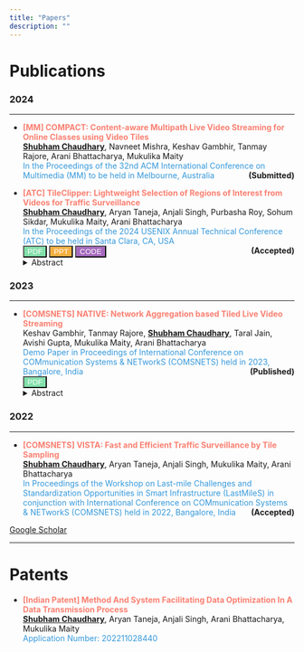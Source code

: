 ```yaml
---
title: "Papers"
description: ""
---
```


# Publications

### 2024 

---

* **<font color="#FA8072">[MM] COMPACT: Content-aware Multipath Live Video Streaming for Online Classes using Video Tiles </font>**\
**<u>Shubham Chaudhary</u>**, Navneet Mishra, Keshav Gambhir, Tanmay Rajore, Arani Bhattacharya, Mukulika
Maity\
<font color="#3498DB"> In the Proceedings of the 32nd ACM International Conference on Multimedia (MM) to be held in Melbourne, Australia </font><font style="float:right">**(Submitted)**</font>
<!-- <button style=
        "background-color: #82E0AA ; color: white;" name="pdfbutton"
        onclick="http://www.google.com">PDF</button>
<button style=
        "background-color: #F5B041 ; color: white;" name="pptbutton"
        onclick="http://www.google.com">PPT</button>
<button style=
        "background-color: #A569BD ; color: white;" name="codebutton"
        onclick="http://www.google.com">CODE</button>
        <details> <summary>Abstract</summary>
    |  | 
    | -------- |
    <p align="justify">
        This is the content of the collapsible section. You can include any Markdown-formatted text, lists, or code here.</p>
        </details>     -->
<!-- <br></br> -->

* **<font color="#FA8072">[ATC] TileClipper: Lightweight Selection of Regions of Interest from Videos for Traffic
Surveillance </font>**\
**<u>Shubham Chaudhary</u>**, Aryan Taneja, Anjali Singh, Purbasha Roy, Sohum Sikdar, Mukulika Maity, Arani
Bhattacharya\
<font color="#3498DB"> In the Proceedings of the 2024 USENIX Annual Technical Conference (ATC) to be held in Santa Clara, CA, USA </font>\
<button style=
        "background-color: #82E0AA ; color: white;" name="pdfbutton"
        onclick="">PDF</button>
<button style=
        "background-color: #F5B041 ; color: white;" name="pptbutton"
        onclick="">PPT</button>
<button style=
        "background-color: #A569BD ; color: white;" name="codebutton"
        onclick="location.href='https://github.com/shubhamchdhary/TileClipper';">CODE</button><font style="float:right">**(Accepted)**</font>
        <details> <summary>Abstract</summary>
    |  | 
    | -------- |
    <p align="justify">With traffic surveillance increasingly used thousands of cameras on roads send video feeds to cloud servers to run computer vision algorithms, requiring high bandwidth. State-of-the-art techniques reduce the bandwidth requirement by either sending a  limited number of frames/pixels/regions or relying on re-encoding the important parts of the video. This imposes significant overhead on both the camera side and server side compute as re-encoding is expensive.  In this work, we propose TileClipper, a system that utilizes tile sampling, where a limited number of rectangular areas within the frames, known as tiles, are sent to the server. TileClipper selects the tiles adaptively by utilizing its correlation with the tile bitrates. We evaluate TileClipper on different datasets having 55 videos in total to show that, on average, our technique reduces approx.22% of data sent to the cloud while providing a detection accuracy of 92% with minimal calibration and compute compared to prior works. We show real-time tile filtering of TileClipper even on cheap edge devices like Raspberry Pi 4 and nVidia Jetson Nano. We further create a live deployment of TileClipper to show that it provides over 87% detection accuracy and over 55% bandwidth savings.</p>
    </details>  
<!-- <br></br> -->

### 2023

---

* **<font color="#FA8072">[COMSNETS] NATIVE: Network Aggregation based Tiled Live Video Streaming </font>**\
Keshav Gambhir, Tanmay Rajore, **<u>Shubham Chaudhary</u>**, Taral Jain, Avishi Gupta, Mukulika Maity, Arani
Bhattacharya\
<font color="#3498DB"> Demo Paper in Proceedings of International Conference on COMmunication Systems & NETworkS (COMSNETS) held in 2023, Bangalore, India </font><font style="float:right">**(Published)**</font>\
<button style=
        "background-color: #82E0AA ; color: white;" name="pdfbutton"
        onclick="https://ieeexplore.ieee.org/abstract/document/10041371">PDF</button>
        <details> <summary>Abstract</summary>    
    |  | 
    | -------- |
    <p align="justify">The COVID-19 pandemic has forced most interactions to move to online space, starting from online lectures, conferences in hybrid mode, and work-from-home office works. Hence, it is essential for live video streaming to be reliable and provide a good quality of experience (QoE) to users. However, in large sections of the world, the cellular network is not reliable enough to be used for online participation in such events. To quantify this problem, we first measure the QoE in terms oflag, video resolution, and dropped calls on a popular video conferencing platform Google Meet over three different cellular ISPs in New Delhi, India. We observe significantly worse quality of experience metrics compared to a study recently performed in the US. To mitigate this problem, we propose NATIVE (Network Aggregation-based Tiled lIve Video strEaming), a system of aggregating the cellular network connectivity using a secondary or helper device in the vicinity trusted by the user. The implementation of NATIVE uses tiled encoding of video, where the video frames are divided into rectangular units known as tiles. All the tiles are divided into two subsets which are scheduled independently via the available network interfaces depending on its importance. The receiver device receives video segments from the two network paths and stitches back the tiles in them to play. We show the demo of NATIVE using two laptops and a cloud server where the server acts as a streamer
        </details>
<!-- <br></br> -->

### 2022

---

* **<font color="#FA8072">[COMSNETS] VISTA: Fast and Efficient Traffic Surveillance by Tile Sampling </font>**\
**<u>Shubham Chaudhary</u>**, Aryan Taneja, Anjali Singh, Mukulika Maity, Arani Bhattacharya\
<font color="#3498DB"> In Proceedings of the Workshop on Last-mile Challenges and Standardization Opportunities in Smart Infrastructure (LastMileS) in conjunction with International Conference on COMmunication Systems & NETworkS (COMSNETS) held in 2022, Bangalore, India </font><font style="float:right">**(Accepted)**</font>
<!-- <details><summary>Abstract</summary>
        ```This is the content of the collapsible section. You can include any Markdown-formatted text, lists, or code here.
        ```
        </details> -->
<!-- <button style=
        "background-color: #82E0AA ; color: white;" name="pdfbutton"
        onclick="http://www.google.com">PDF</button>
<button style=
        "background-color: #F5B041 ; color: white;" name="pptbutton"
        onclick="http://www.google.com">PPT</button>
<button style=
        "background-color: #A569BD ; color: white;" name="codebutton"
        onclick="http://www.google.com">CODE</button> -->

<!-- <br></br> -->


[Google Scholar](https://scholar.google.com/citations?user=zjqLCUsAAAAJ&hl=en)

--- 

# Patents
* **<font color='#FA8072'>[Indian Patent] Method And System Facilitating Data Optimization In A Data Transmission Process </font>**\
**<u>Shubham Chaudhary</u>**, Aryan Taneja, Anjali Singh, Arani Bhattacharya, Mukulika Maity\
<font color="#3498DB"> Application Number: 202211028440 </font>